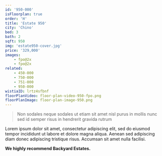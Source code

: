 ```yaml
---
id: '950-000'
isFloorplan: true
order: 'H'
title: 'Estate 950'
city: 'Chino'
bed: 3
bath: 2
sqft: 950
img: 'estate950-cover.jpg'
price: '329,000'
images:
    - fpo@2x
    - fpo@2x
related:
    - 450-000
    - 750-000
    - 751-000
    - 950-000
wistiaID: lrtz4sfbnf
floorPlanVideo: floor-plan-video-950-fpo.png
floorPlanImage: floor-plan-image-950.png
---
```


> Non sodales neque sodales ut etiam sit amet nisl purus in mollis nunc sed id semper risus in hendrerit gravida rutrum

Lorem ipsum dolor sit amet, consectetur adipiscing elit, sed do eiusmod tempor incididunt ut labore et dolore magna aliqua. Aenean sed adipiscing diam donec adipiscing tristique risus. Accumsan sit amet nulla facilisi.

**We highly recommend Backyard Estates.**
